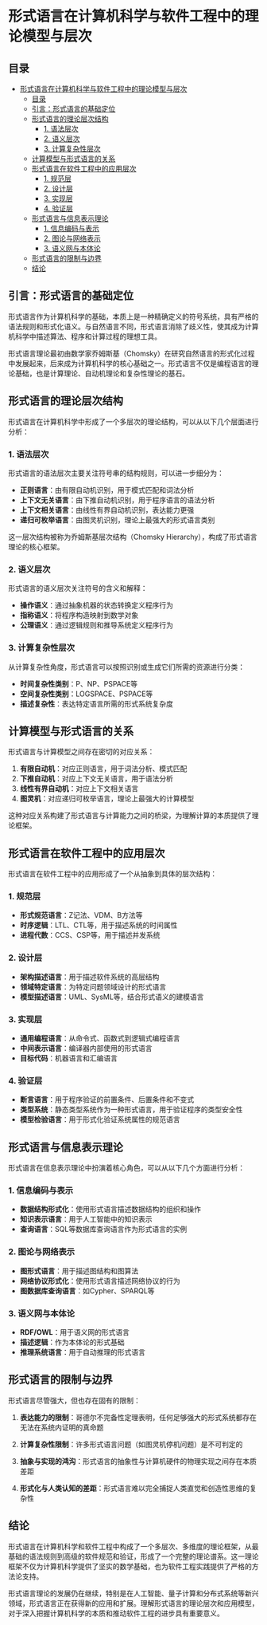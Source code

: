 # 形式语言在计算机科学与软件工程中的理论模型与层次

## 目录

- [形式语言在计算机科学与软件工程中的理论模型与层次](#形式语言在计算机科学与软件工程中的理论模型与层次)
  - [目录](#目录)
  - [引言：形式语言的基础定位](#引言形式语言的基础定位)
  - [形式语言的理论层次结构](#形式语言的理论层次结构)
    - [1. 语法层次](#1-语法层次)
    - [2. 语义层次](#2-语义层次)
    - [3. 计算复杂性层次](#3-计算复杂性层次)
  - [计算模型与形式语言的关系](#计算模型与形式语言的关系)
  - [形式语言在软件工程中的应用层次](#形式语言在软件工程中的应用层次)
    - [1. 规范层](#1-规范层)
    - [2. 设计层](#2-设计层)
    - [3. 实现层](#3-实现层)
    - [4. 验证层](#4-验证层)
  - [形式语言与信息表示理论](#形式语言与信息表示理论)
    - [1. 信息编码与表示](#1-信息编码与表示)
    - [2. 图论与网络表示](#2-图论与网络表示)
    - [3. 语义网与本体论](#3-语义网与本体论)
  - [形式语言的限制与边界](#形式语言的限制与边界)
  - [结论](#结论)

## 引言：形式语言的基础定位

形式语言作为计算机科学的基础，本质上是一种精确定义的符号系统，具有严格的语法规则和形式化语义。与自然语言不同，形式语言消除了歧义性，使其成为计算机科学中描述算法、程序和计算过程的理想工具。

形式语言理论最初由数学家乔姆斯基（Chomsky）在研究自然语言的形式化过程中发展起来，后来成为计算机科学的核心基础之一。形式语言不仅是编程语言的理论基础，也是计算理论、自动机理论和复杂性理论的基石。

## 形式语言的理论层次结构

形式语言在计算机科学中形成了一个多层次的理论结构，可以从以下几个层面进行分析：

### 1. 语法层次

形式语言的语法层次主要关注符号串的结构规则，可以进一步细分为：

- **正则语言**：由有限自动机识别，用于模式匹配和词法分析
- **上下文无关语言**：由下推自动机识别，用于程序语言的语法分析
- **上下文相关语言**：由线性有界自动机识别，表达能力更强
- **递归可枚举语言**：由图灵机识别，理论上最强大的形式语言类别

这一层次结构被称为乔姆斯基层次结构（Chomsky Hierarchy），构成了形式语言理论的核心框架。

### 2. 语义层次

形式语言的语义层次关注符号的含义和解释：

- **操作语义**：通过抽象机器的状态转换定义程序行为
- **指称语义**：将程序构造映射到数学对象
- **公理语义**：通过逻辑规则和推导系统定义程序行为

### 3. 计算复杂性层次

从计算复杂性角度，形式语言可以按照识别或生成它们所需的资源进行分类：

- **时间复杂性类别**：P、NP、PSPACE等
- **空间复杂性类别**：LOGSPACE、PSPACE等
- **描述复杂性**：表达特定语言所需的形式系统复杂度

## 计算模型与形式语言的关系

形式语言与计算模型之间存在密切的对应关系：

1. **有限自动机**：对应正则语言，用于词法分析、模式匹配
2. **下推自动机**：对应上下文无关语言，用于语法分析
3. **线性有界自动机**：对应上下文相关语言
4. **图灵机**：对应递归可枚举语言，理论上最强大的计算模型

这种对应关系构建了形式语言与计算能力之间的桥梁，为理解计算的本质提供了理论框架。

## 形式语言在软件工程中的应用层次

形式语言在软件工程中的应用形成了一个从抽象到具体的层次结构：

### 1. 规范层

- **形式规范语言**：Z记法、VDM、B方法等
- **时序逻辑**：LTL、CTL等，用于描述系统的时间属性
- **进程代数**：CCS、CSP等，用于描述并发系统

### 2. 设计层

- **架构描述语言**：用于描述软件系统的高层结构
- **领域特定语言**：为特定问题领域设计的形式语言
- **模型描述语言**：UML、SysML等，结合形式语义的建模语言

### 3. 实现层

- **通用编程语言**：从命令式、函数式到逻辑式编程语言
- **中间表示语言**：编译器内部使用的形式语言
- **目标代码**：机器语言和汇编语言

### 4. 验证层

- **断言语言**：用于程序验证的前置条件、后置条件和不变式
- **类型系统**：静态类型系统作为一种形式语言，用于验证程序的类型安全性
- **模型检验语言**：用于形式化验证系统属性的规范语言

## 形式语言与信息表示理论

形式语言在信息表示理论中扮演着核心角色，可以从以下几个方面进行分析：

### 1. 信息编码与表示

- **数据结构形式化**：使用形式语言描述数据结构的组织和操作
- **知识表示语言**：用于人工智能中的知识表示
- **查询语言**：SQL等数据库查询语言作为形式语言的实例

### 2. 图论与网络表示

- **图形式语言**：用于描述图结构和图算法
- **网络协议形式化**：使用形式语言描述网络协议的行为
- **图数据库查询语言**：如Cypher、SPARQL等

### 3. 语义网与本体论

- **RDF/OWL**：用于语义网的形式语言
- **描述逻辑**：作为本体论的形式基础
- **推理系统语言**：用于自动推理的形式语言

## 形式语言的限制与边界

形式语言尽管强大，但也存在固有的限制：

1. **表达能力的限制**：哥德尔不完备性定理表明，任何足够强大的形式系统都存在无法在系统内证明的真命题

2. **计算复杂性限制**：许多形式语言问题（如图灵机停机问题）是不可判定的

3. **抽象与实现的鸿沟**：形式语言的抽象性与计算机硬件的物理实现之间存在本质差距

4. **形式化与人类认知的差距**：形式语言难以完全捕捉人类直觉和创造性思维的复杂性

## 结论

形式语言在计算机科学和软件工程中构成了一个多层次、多维度的理论框架，从最基础的语法规则到高级的软件规范和验证，形成了一个完整的理论谱系。这一理论框架不仅为计算机科学提供了坚实的数学基础，也为软件工程实践提供了严格的方法论支持。

形式语言理论的发展仍在继续，特别是在人工智能、量子计算和分布式系统等新兴领域，形式语言正在获得新的应用和扩展。理解形式语言的理论层次和应用模型，对于深入把握计算机科学的本质和推动软件工程的进步具有重要意义。
